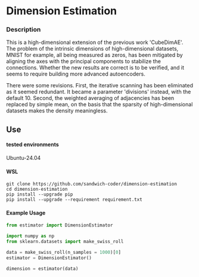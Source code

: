 # Dimension Estimation


### Description

This is a high-dimensional extension of the previous work 'CubeDimAE'. The problem of the intrinsic dimensions of high-dimensional datasets, MNIST for example, all being measured as zeros, has been mitigated by aligning the axes with the principal components to stabilize the connections. Whether the new results are correct is to be verified, and it seems to require building more advanced autoencoders.

There were some revisions. First, the iterative scanning has been eliminated as it seemed redundant. It became a parameter 'divisions' instead, with the default 10. Second, the weighted averaging of adjacencies has been replaced by simple mean, on the basis that the sparsity of high-dimensional datasets makes the density meaningless.


## Use

#### tested environments
Ubuntu-24.04

#### WSL
```
git clone https://github.com/sandwich-coder/dimension-estimation
cd dimension-estimation
pip install --upgrade pip
pip install --upgrade --requirement requirement.txt
```

#### Example Usage
```python
from estimator import DimensionEstimator

import numpy as np
from sklearn.datasets import make_swiss_roll

data = make_swiss_roll(n_samples = 1000)[0]
estimator = DimensionEstimator()

dimension = estimator(data)
```
